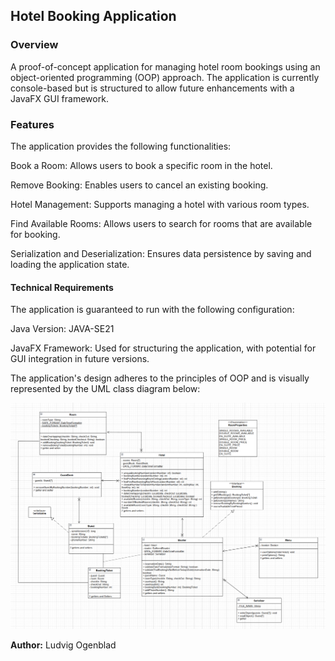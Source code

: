 ## Hotel Booking Application

### Overview

A proof-of-concept application for managing hotel room bookings using an object-oriented programming (OOP) approach. The application is currently console-based but is structured to allow future enhancements with a JavaFX GUI framework.

### Features

The application provides the following functionalities:

Book a Room: Allows users to book a specific room in the hotel.

Remove Booking: Enables users to cancel an existing booking.

Hotel Management: Supports managing a hotel with various room types.

Find Available Rooms: Allows users to search for rooms that are available for booking.

Serialization and Deserialization: Ensures data persistence by saving and loading the application state.

#### Technical Requirements

The application is guaranteed to run with the following configuration:

Java Version: JAVA-SE21

JavaFX Framework: Used for structuring the application, with potential for GUI integration in future versions.

The application's design adheres to the principles of OOP and is visually represented by the UML class diagram below:

![UML Class Diagram:](UML.PNG)

**Author:**
Ludvig Ogenblad
